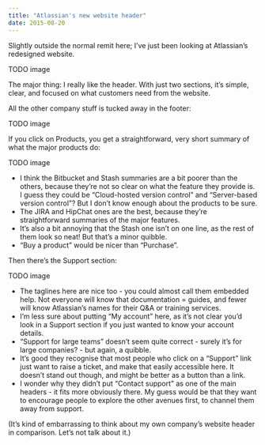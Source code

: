 ```yaml
---
title: "Atlassian's new website header"
date: 2015-08-20
---
```


Slightly outside the normal remit here; I’ve just been looking at Atlassian’s redesigned website.

TODO image

The major thing: I really like the header. With just two sections, it’s simple, clear, and focused on what customers need from the website.

All the other company stuff is tucked away in the footer:

TODO image

If you click on Products, you get a straightforward, very short summary of what the major products do:

TODO image

- I think the Bitbucket and Stash summaries are a bit poorer than the others, because they’re not so clear on what the feature they provide is. I guess they could be “Cloud-hosted version control” and “Server-based version control”? But I don’t know enough about the products to be sure. 
- The JIRA and HipChat ones are the best, because they’re straightforward summaries of the major features.
- It’s also a bit annoying that the Stash one isn’t on one line, as the rest of them look so neat! But that’s a minor quibble.
- “Buy a product” would be nicer than “Purchase”.

Then there’s the Support section:

TODO image

- The taglines here are nice too - you could almost call them embedded help. Not everyone will know that documentation = guides, and fewer will know Atlassian’s names for their Q&A or training services.
- I’m less sure about putting “My account” here, as it’s not clear you’d look in a Support section if you just wanted to know your account details. 
- “Support for large teams” doesn’t seem quite correct - surely it’s for large companies? - but again, a quibble. 
- It’s good they recognise that most people who click on a “Support” link just want to raise a ticket, and make that easily accessible here. It doesn’t stand out though, and might be better as a button than a link. 
- I wonder why they didn’t put “Contact support” as one of the main headers - it fits more obviously there. My guess would be that they want to encourage people to explore the other avenues first, to channel them away from support. 

(It’s kind of embarrassing to think about my own company’s website header in comparison. Let’s not talk about it.)

<!-- https://uiwriting.tumblr.com/post/127162051539/atlassian-websites-new-header -->

